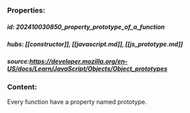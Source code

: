 ### Properties:


##### id: 202410030850_property_prototype_of_a_function
##### hubs: [[constructor]], [[javascript.md]], [[js_prototype.md]]
##### source:https://developer.mozilla.org/en-US/docs/Learn/JavaScript/Objects/Object_prototypes


### Content:

Every function have a property named prototype. 


